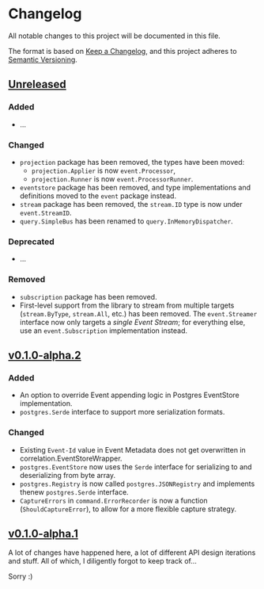 # Changelog

All notable changes to this project will be documented in this file.

The format is based on [Keep a Changelog](https://keepachangelog.com/), and this
project adheres to [Semantic Versioning](https://semver.org/).

## [Unreleased]
### Added
- ...

### Changed
- `projection` package has been removed, the types have been moved:
    - `projection.Applier` is now `event.Processor`,
    - `projection.Runner` is now `event.ProcessorRunner`.
- `eventstore` package has been removed, and type implementations and definitions moved to the `event` package instead.
- `stream` package has been removed, the `stream.ID` type is now under `event.StreamID`.
- `query.SimpleBus` has been renamed to `query.InMemoryDispatcher`.

### Deprecated
- ...

### Removed
- `subscription` package has been removed.
- First-level support from the library to stream from multiple targets (`stream.ByType`, `stream.All`, etc.) has been removed. The `event.Streamer` interface now only targets a _single Event Stream_; for everything else, use an `event.Subscription` implementation instead.

## [v0.1.0-alpha.2]
### Added
- An option to override Event appending logic in Postgres EventStore implementation.
- `postgres.Serde` interface to support more serialization formats.

### Changed
- Existing `Event-Id` value in Event Metadata does not get overwritten in correlation.EventStoreWrapper.
- `postgres.EventStore` now uses the `Serde` interface for serializing to and deserializing from byte array.
- `postgres.Registry` is now called `postgres.JSONRegistry` and implements thenew `postgres.Serde` interface.
- `CaptureErrors` in `command.ErrorRecorder` is now a function (`ShouldCaptureError`), to allow for a more flexible capture strategy.

## [v0.1.0-alpha.1]

A lot of changes have happened here, a lot of different API design iterations and stuff. All of which, I diligently forgot to keep track of...

Sorry :)

<!-- @formatter:off -->
[Unreleased]: https://github.com/get-eventually/go-eventually/compare/v0.1.0-alpha.2..HEAD
[v0.1.0-alpha.2]: https://github.com/get-eventually/go-eventually/compare/v0.1.0-alpha.1..v0.1.0-alpha.2
[v0.1.0-alpha.1]: https://github.com/get-eventually/go-eventually/compare/8bb9190..v0.1.0-alpha.1
